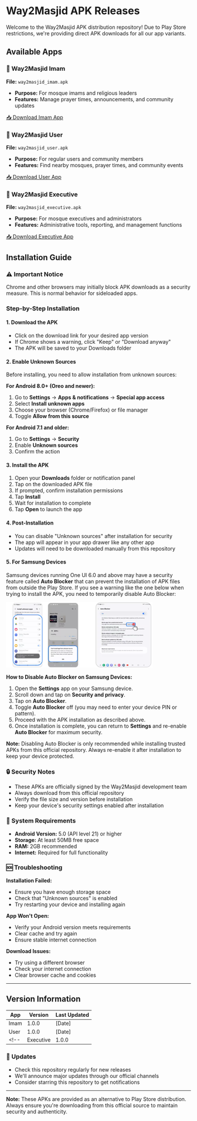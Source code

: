 # Way2Masjid APK Releases

Welcome to the Way2Masjid APK distribution repository! Due to Play Store restrictions, we're providing direct APK downloads for all our app variants.

## Available Apps

### 📱 Way2Masjid Imam
**File:** `way2masjid_imam.apk`
- **Purpose:** For mosque imams and religious leaders
- **Features:** Manage prayer times, announcements, and community updates

[📥 Download Imam App](https://github.com/fouzapps/public-release/releases/download/latest/way2masjid_imam.apk)

### 👥 Way2Masjid User
**File:** `way2masjid_user.apk`
- **Purpose:** For regular users and community members
- **Features:** Find nearby mosques, prayer times, and community events

[📥 Download User App](https://github.com/fouzapps/public-release/releases/download/latest/way2masjid_user.apk)

 ### 💼 Way2Masjid Executive
**File:** `way2masjid_executive.apk`
- **Purpose:** For mosque executives and administrators
- **Features:** Administrative tools, reporting, and management functions

[📥 Download Executive App](https://github.com/fouzapps/public-release/releases/download/latest/way2masjid_executive.apk)


## Installation Guide

### ⚠️ Important Notice
Chrome and other browsers may initially block APK downloads as a security measure. This is normal behavior for sideloaded apps.

### Step-by-Step Installation

#### 1. Download the APK
- Click on the download link for your desired app version
- If Chrome shows a warning, click "Keep" or "Download anyway"
- The APK will be saved to your Downloads folder

#### 2. Enable Unknown Sources
Before installing, you need to allow installation from unknown sources:

**For Android 8.0+ (Oreo and newer):**
1. Go to **Settings** → **Apps & notifications** → **Special app access**
2. Select **Install unknown apps**
3. Choose your browser (Chrome/Firefox) or file manager
4. Toggle **Allow from this source**

**For Android 7.1 and older:**
1. Go to **Settings** → **Security**
2. Enable **Unknown sources**
3. Confirm the action

#### 3. Install the APK
1. Open your **Downloads** folder or notification panel
2. Tap on the downloaded APK file
3. If prompted, confirm installation permissions
4. Tap **Install**
5. Wait for installation to complete
6. Tap **Open** to launch the app

#### 4. Post-Installation
- You can disable "Unknown sources" after installation for security
- The app will appear in your app drawer like any other app
- Updates will need to be downloaded manually from this repository


#### 5. For Samsung Devices

Samsung devices running One UI 6.0 and above may have a security feature called **Auto Blocker** that can prevent the installation of APK files from outside the Play Store. If you see a warning like the one below when trying to install the APK, you need to temporarily disable Auto Blocker:

<img src="screenshots/samsung_warning.png" alt="Samsung Auto Blocker Warning" width="400" />

**How to Disable Auto Blocker on Samsung Devices:**

1. Open the **Settings** app on your Samsung device.
2. Scroll down and tap on **Security and privacy**.
3. Tap on **Auto Blocker**.
4. Toggle **Auto Blocker** off (you may need to enter your device PIN or pattern).
5. Proceed with the APK installation as described above.
6. Once installation is complete, you can return to **Settings** and re-enable **Auto Blocker** for maximum security.

**Note:** Disabling Auto Blocker is only recommended while installing trusted APKs from this official repository. Always re-enable it after installation to keep your device protected.

### 🔒 Security Notes
- These APKs are officially signed by the Way2Masjid development team
- Always download from this official repository
- Verify the file size and version before installation
- Keep your device's security settings enabled after installation

### 📱 System Requirements
- **Android Version:** 5.0 (API level 21) or higher
- **Storage:** At least 50MB free space
- **RAM:** 2GB recommended
- **Internet:** Required for full functionality

### 🆘 Troubleshooting

**Installation Failed:**
- Ensure you have enough storage space
- Check that "Unknown sources" is enabled
- Try restarting your device and installing again

**App Won't Open:**
- Verify your Android version meets requirements
- Clear cache and try again
- Ensure stable internet connection

**Download Issues:**
- Try using a different browser
- Check your internet connection
- Clear browser cache and cookies

---

## Version Information

| App        | Version | Last Updated |
|------------|---------|--------------|
| Imam       | 1.0.0   | [Date]       |
| User       | 1.0.0   | [Date]       |
<!-- | Executive  | 1.0.0   | [Date]       | -->

### 🔄 Updates
- Check this repository regularly for new releases
- We'll announce major updates through our official channels
- Consider starring this repository to get notifications

---

**Note:** These APKs are provided as an alternative to Play Store distribution. Always ensure you're downloading from this official source to maintain security and authenticity.